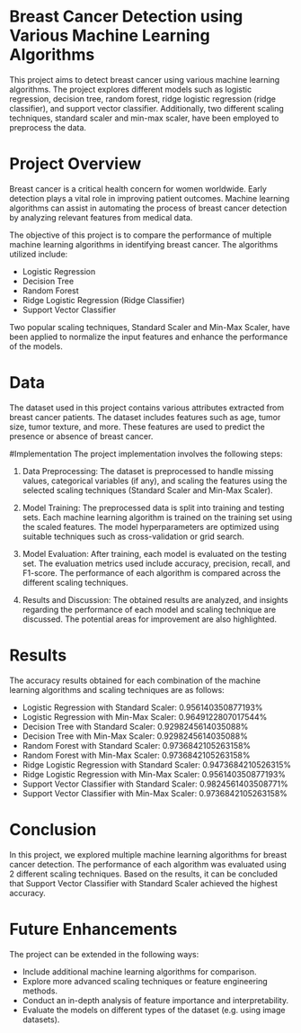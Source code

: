 # Breast Cancer Detection using Various Machine Learning Algorithms
This project aims to detect breast cancer using various machine learning algorithms. The project explores different models such as logistic regression, decision tree, random forest, ridge logistic regression (ridge classifier), and support vector classifier. Additionally, two different scaling techniques, standard scaler and min-max scaler, have been employed to preprocess the data.

# Project Overview
Breast cancer is a critical health concern for women worldwide. Early detection plays a vital role in improving patient outcomes. Machine learning algorithms can assist in automating the process of breast cancer detection by analyzing relevant features from medical data.

The objective of this project is to compare the performance of multiple machine learning algorithms in identifying breast cancer. The algorithms utilized include:

* Logistic Regression
* Decision Tree
* Random Forest
* Ridge Logistic Regression (Ridge Classifier)
* Support Vector Classifier

Two popular scaling techniques, Standard Scaler and Min-Max Scaler, have been applied to normalize the input features and enhance the performance of the models.

# Data
The dataset used in this project contains various attributes extracted from breast cancer patients. The dataset includes features such as age, tumor size, tumor texture, and more. These features are used to predict the presence or absence of breast cancer.

#Implementation
The project implementation involves the following steps:

1. Data Preprocessing: The dataset is preprocessed to handle missing values, categorical variables (if any), and scaling the features using the selected scaling techniques (Standard Scaler and Min-Max Scaler).

2. Model Training: The preprocessed data is split into training and testing sets. Each machine learning algorithm is trained on the training set using the scaled features. The model hyperparameters are optimized using suitable techniques such as cross-validation or grid search.

3. Model Evaluation: After training, each model is evaluated on the testing set. The evaluation metrics used include accuracy, precision, recall, and F1-score. The performance of each algorithm is compared across the different scaling techniques.

4. Results and Discussion: The obtained results are analyzed, and insights regarding the performance of each model and scaling technique are discussed. The potential areas for improvement are also highlighted.

# Results
The accuracy results obtained for each combination of the machine learning algorithms and scaling techniques are as follows:

* Logistic Regression with Standard Scaler: 0.956140350877193%
* Logistic Regression with Min-Max Scaler: 0.9649122807017544%
* Decision Tree with Standard Scaler: 0.9298245614035088%
* Decision Tree with Min-Max Scaler: 0.9298245614035088%
* Random Forest with Standard Scaler: 0.9736842105263158%
* Random Forest with Min-Max Scaler: 0.9736842105263158%
* Ridge Logistic Regression with Standard Scaler: 0.9473684210526315%
* Ridge Logistic Regression with Min-Max Scaler: 0.956140350877193%
* Support Vector Classifier with Standard Scaler: 0.9824561403508771%
* Support Vector Classifier with Min-Max Scaler: 0.9736842105263158%

# Conclusion
In this project, we explored multiple machine learning algorithms for breast cancer detection. The performance of each algorithm was evaluated using 2 different scaling techniques. Based on the results, it can be concluded that Support Vector Classifier with Standard Scaler achieved the highest accuracy.

# Future Enhancements
The project can be extended in the following ways:

* Include additional machine learning algorithms for comparison.
* Explore more advanced scaling techniques or feature engineering methods.
* Conduct an in-depth analysis of feature importance and interpretability.
* Evaluate the models on different types of the dataset (e.g. using image datasets).  
